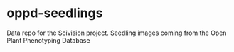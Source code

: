 # oppd-seedlings
Data repo for the Scivision project. Seedling images coming from the Open Plant Phenotyping Database 
